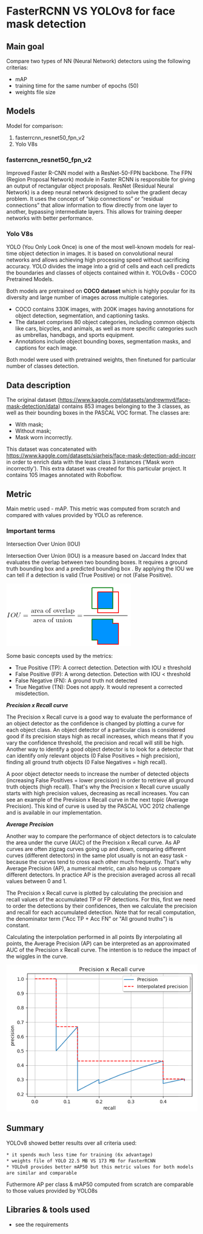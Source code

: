 # FasterRCNN VS YOLOv8 for face mask detection

## Main goal
Compare two types of NN (Neural Network) detectors using the following criterias:
* mAP
* training time for the same number of epochs (50)
* weights file size

## Models
Model for comparison:
1) fasterrcnn_resnet50_fpn_v2
2) Yolo V8s

### fasterrcnn_resnet50_fpn_v2
Improved Faster R-CNN model with a ResNet-50-FPN backbone. The FPN (Region Proposal Network) module in Faster RCNN is responsible for giving an output of rectangular object proposals. ResNet (Residual Neural Network) is a deep neural network designed to solve the gradient decay problem. It uses the concept of “skip connections” or “residual connections” that allow information to flow directly from one layer to another, bypassing intermediate layers. This allows for training deeper networks with better performance.

### Yolo V8s
YOLO (You Only Look Once) is one of the most well-known models for real-time object detection in images. It is based on convolutional neural networks and allows achieving high processing speed without sacrificing accuracy. YOLO divides the image into a grid of cells and each cell predicts the boundaries and classes of objects contained within it. YOLOv8s - COCO Pretrained Models.

Both models are pretrained on <strong>COCO dataset</strong> which is highly popular for its diversity and large number of images across multiple categories.
* COCO contains 330K images, with 200K images having annotations for object detection, segmentation, and captioning tasks.
* The dataset comprises 80 object categories, including common objects like cars, bicycles, and animals, as well as more specific categories such as umbrellas, handbags, and sports equipment.
* Annotations include object bounding boxes, segmentation masks, and captions for each image.

Both model were used with pretrained weights, then finetuned for particular number of classes detection.


## Data description
The original dataset (https://www.kaggle.com/datasets/andrewmvd/face-mask-detection/data) contains 853 images belonging to the 3 classes, as well as their bounding boxes in the PASCAL VOC format. The classes are:

* With mask;
* Without mask;
* Mask worn incorrectly.

This dataset was concatenated with https://www.kaggle.com/datasets/siarheis/face-mask-detection-add-incorr in order to enrich data with the least class 3 instances ('Mask worn incorrectly'). This extra dataset was created for this particular project. It contains 105 images annotated with Roboflow.


## Metric

Main metric used - mAP.
This metric was computed from scratch and compared with values provided by YOLO as reference.

### Important terms

Intersection Over Union (IOU)

Intersection Over Union (IOU) is a measure based on Jaccard Index that evaluates the overlap between two bounding boxes. It requires a ground truth bounding box and a predicted bounding box . By applying the IOU we can tell if a detection is valid (True Positive) or not (False Positive).

<img src='imgs/1.png'>

Some basic concepts used by the metrics:
* True Positive (TP): A correct detection. Detection with IOU ≥ threshold
* False Positive (FP): A wrong detection. Detection with IOU < threshold
* False Negative (FN): A ground truth not detected
* True Negative (TN): Does not apply. It would represent a corrected misdetection. 

***Precision x Recall curve***

The Precision x Recall curve is a good way to evaluate the performance of an object detector as the confidence is changed by plotting a curve for each object class. An object detector of a particular class is considered good if its precision stays high as recall increases, which means that if you vary the confidence threshold, the precision and recall will still be high. Another way to identify a good object detector is to look for a detector that can identify only relevant objects (0 False Positives = high precision), finding all ground truth objects (0 False Negatives = high recall).

A poor object detector needs to increase the number of detected objects (increasing False Positives = lower precision) in order to retrieve all ground truth objects (high recall). That's why the Precision x Recall curve usually starts with high precision values, decreasing as recall increases. You can see an example of the Prevision x Recall curve in the next topic (Average Precision). This kind of curve is used by the PASCAL VOC 2012 challenge and is available in our implementation.

***Average Precision***

Another way to compare the performance of object detectors is to calculate the area under the curve (AUC) of the Precision x Recall curve. As AP curves are often zigzag curves going up and down, comparing different curves (different detectors) in the same plot usually is not an easy task - because the curves tend to cross each other much frequently. That's why Average Precision (AP), a numerical metric, can also help us compare different detectors. In practice AP is the precision averaged across all recall values between 0 and 1.

The Precision x Recall curve is plotted by calculating the precision and recall values of the accumulated TP or FP detections. For this, first we need to order the detections by their confidences, then we calculate the precision and recall for each accumulated detection. Note that for recall computation, the denominator term ("Acc TP + Acc FN" or "All ground truths") is constant.

Calculating the interpolation performed in all points
By interpolating all points, the Average Precision (AP) can be interpreted as an approximated AUC of the Precision x Recall curve. The intention is to reduce the impact of the wiggles in the curve.

<img src='imgs/2.png'>

## Summary

YOLOv8 showed better results over all criteria used:

    * it spends much less time for training (6x advantage)
    * weights file of YOLO 22.5 MB VS 173 MB for FasterRCNN
    * YOLOv8 provides better mAP50 but this metric values for both models are similar and comparable

Futhermore AP per class & mAP50 computed from scratch are comparable to those values provided by YOLO8s   


## Libraries & tools used
* see the requirements
